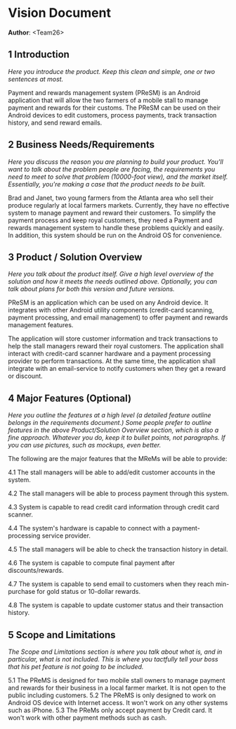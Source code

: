# Vision Document

**Author**: \<Team26\>

## 1 Introduction

*Here you introduce the product. Keep this  clean 	and simple, one or two sentences at most.*

Payment and rewards management system (PReSM) is an Android application that will allow the two farmers of a mobile stall
to manage payment and rewards for their customs. The PReSM can be used on their Android devices to edit customers,
process payments, track transaction history, and send reward emails.

## 2 Business Needs/Requirements

*Here you discuss the reason you are planning to build your product. You'll want to talk about the problem people
are facing, the requirements you need to meet to solve that problem (10000-foot view), and the market itself.
Essentially, you're making a case that the product needs to be built.*

Brad and Janet, two young farmers from the Atlanta area who sell their produce regularly at local farmers markets.
Currently, they have no effective system to manage payment and reward their customers. To simplify the payment process
and keep royal customers, they need a Payment and rewards management system to handle these problems quickly and easily.
In addition, this system should be run on the Android OS for convenience.

## 3 Product / Solution Overview

*Here you talk about the product itself. Give a high level overview of the solution and how it meets the needs outlined
above. Optionally, you can talk about plans for both this version and future versions.*

PReSM is an application which can be used on any Android device. It integrates with other Android utility
components (credit-card scanning, payment processing, and email management) to offer payment and rewards management
features.

The application will store customer information and track transactions to help the stall managers reward their royal
customers. The application shall interact with credit-card scanner hardware and a payment processing provider to 
perform transactions. At the same time, the application shall integrate with an email-service to notify customers when 
they get a reward or discount.

## 4 Major Features (Optional)

*Here you outline the features at a high level (a detailed feature outline belongs in the requirements document.) Some
people prefer to outline features in the above Product/Solution Overview section, which is also a fine approach.
Whatever you do, keep it to bullet points, not paragraphs. If you can use pictures, such as mockups, even better.*

The following are the major features that the MReMs will be able to provide:

4.1 The stall managers will be able to add/edit customer accounts in the system.

4.2 The stall managers will be able to process payment through this system.

4.3 System is capable to read credit card information through credit card scanner.

4.4 The system's hardware is capable to connect with a payment-processing service provider.

4.5 The stall managers will be able to check the transaction history in detail.

4.6 The system is capable to compute final payment after discounts/rewards.

4.7 The system is capable to send email to customers when they reach min-purchase for gold status or 10-dollar rewards.

4.8 The system is capable to update customer status and their transaction history.

## 5 Scope and Limitations

*The Scope and Limitations section is where you talk about what is, and in particular, what is not included. This is 
where you tactfully tell your boss that his pet feature is not going to be included.*

5.1 The PReMS is designed for two mobile stall owners to manage payment and rewards for their business in a local farmer
market. It is not open to the public including  customers.
5.2 The PReMS is only designed to work on Android OS device with Internet access. It won't work on any other systems
such as iPhone.
5.3 The PReMs only accept payment by Credit card. It won't work with other payment methods such as cash.






